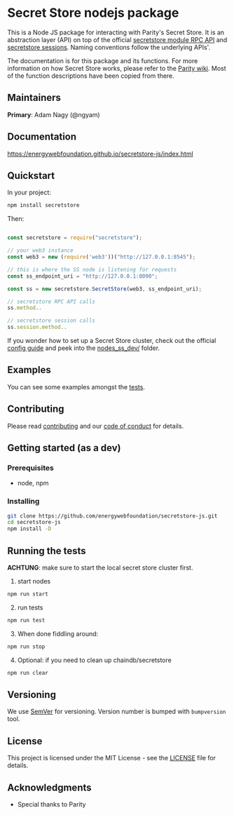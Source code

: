 # Secret Store nodejs package
This is a Node JS package for interacting with Parity's Secret Store.
It is an abstraction layer (API) on top of the official 
[secretstore module RPC API](https://wiki.parity.io/JSONRPC-secretstore-module) and
[secretstore sessions](https://wiki.parity.io/Secret-Store).
Naming conventions follow the underlying APIs'.

The documentation is for this package and its functions. For more information on 
how Secret Store works, please refer to the [Parity wiki](https://github.com/paritytech/wiki). 
Most of the function descriptions have been copied from there.

## Maintainers
**Primary**: Adam Nagy (@ngyam)

## Documentation

https://energywebfoundation.github.io/secretstore-js/index.html

## Quickstart

In your project:
```bash
npm install secretstore
```

Then:
```javascript

const secretstore = require("secretstore");

// your web3 instance
const web3 = new (require('web3'))("http://127.0.0.1:8545");

// this is where the SS node is listening for requests
const ss_endpoint_uri = "http://127.0.0.1:8090";

const ss = new secretstore.SecretStore(web3, ss_endpoint_uri);

// secretstore RPC API calls
ss.method..

// secretstore session calls
ss.session.method..

```

If you wonder how to set up a Secret Store cluster, check out the official [config guide](https://wiki.parity.io/Secret-Store-Configuration) and peek into the [nodes_ss_dev/](./nodes_ss_dev/) folder.

## Examples

You can see some examples amongst the [tests](test/secretstore.js).

## Contributing

Please read [contributing](./CONTRIBUTING.md) and our [code of conduct](./CODE_OF_CONDUCT.md) for details.

## Getting started (as a dev)

### Prerequisites

 - node, npm

### Installing

```bash
git clone https://github.com/energywebfoundation/secretstore-js.git
cd secretstore-js
npm install -D
```

## Running the tests

**ACHTUNG**: make sure to start the local secret store cluster first.

1. start nodes

``` bash
npm run start
```

2. run tests 

```bash
npm run test
```

3. When done fiddling around:

```bash
npm run stop
```
4. Optional: if you need to clean up chaindb/secretstore

```bash
npm run clear
```

## Versioning

We use [SemVer](http://semver.org/) for versioning. Version number is bumped with `bumpversion` tool.

## License

This project is licensed under the MIT License - see the [LICENSE](./LICENSE) file for details.

## Acknowledgments

* Special thanks to Parity
